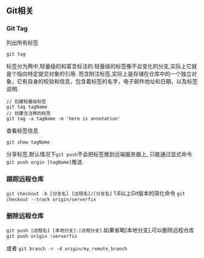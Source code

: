 ## Git相关

### Git Tag
列出所有标签
```
git tag
```
标签分为两中,轻量级的和富含标注的.轻量级的标签像不会变化的分支,实际上它就是个指向特定提交对象的引用.
而含附注标签,实际上是存储在仓库中的一个独立对象，它有自身的校验和信息，包含着标签的名字，电子邮件地址和日期，以及标签说明.
```
// 创建轻量级标签
git tag tagName
// 创建含注释的标签
git tag -a tagName -m 'here is annotation'
```
查看标签信息
```
git show tagName
```
分享标签,默认情况下```git push```不会把标签推到远端服务器上,
只能通过显式命令```git push orgin [tagName]```推送.

### 跟踪远程仓库
`git checkout -b [分支名] [远程名]/[分支名]`
1.6以上Git版本的简化命令
`git checkout --track origin/serverfix`

### 删除远程仓库
`git push [远程名] [本地分支]:[远程分支]`.如果省略[本地分支],可以删除远程仓库
```git push origin :serverfix```

或者
```git branch -r -d origin/my_remote_branch```
